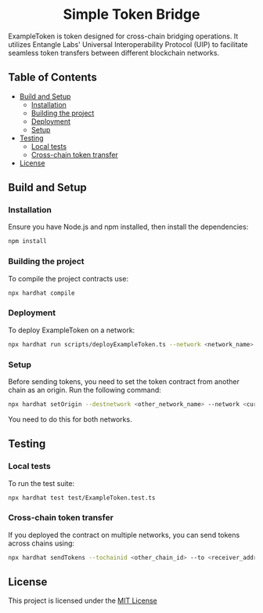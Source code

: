 <div align="center">

  <h1>Simple Token Bridge</h1>

</div>

ExampleToken is token designed for cross-chain bridging operations. It utilizes Entangle Labs' Universal Interoperability Protocol (UIP) to facilitate seamless token transfers between different blockchain networks.

## Table of Contents
- [Build and Setup](#build-and-setup)
    - [Installation](#installation)
    - [Building the project](#building-the-project)
    - [Deployment](#deployment)
    - [Setup](#setup)
- [Testing](#testing)
    - [Local tests](#local-tests)
    - [Cross-chain token transfer](#cross-chain-token-transfer)
- [License](#license)

## Build and Setup

### Installation

Ensure you have Node.js and npm installed, then install the dependencies:
```bash
npm install
```

### Building the project
To compile the project contracts use:
```bash
npx hardhat compile
```

### Deployment
To deploy ExampleToken on a network:
```bash
npx hardhat run scripts/deployExampleToken.ts --network <network_name>
```

### Setup
Before sending tokens, you need to set the token contract from another chain as an origin. Run the following command:
```bash
npx hardhat setOrigin --destnetwork <other_network_name> --network <current_network>
```
You need to do this for both networks.

## Testing

### Local tests
To run the test suite:
```bash
npx hardhat test test/ExampleToken.test.ts
```

### Cross-chain token transfer
If you deployed the contract on multiple networks, you can send tokens across chains using:
```bash
npx hardhat sendTokens --tochainid <other_chain_id> --to <receiver_address_on_other_chain> --amount <amount> --destaddress <ExampleToken_address_on_other_chain> --network <current_network>
```

## License
This project is licensed under the [MIT License](./LICENCE)